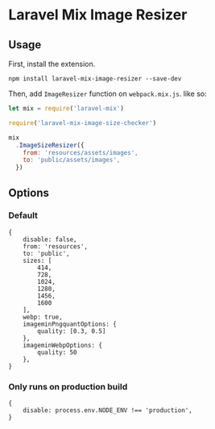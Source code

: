 # Laravel Mix Image Resizer

## Usage

First, install the extension.

```
npm install laravel-mix-image-resizer --save-dev
```

Then, add `ImageResizer` function on `webpack.mix.js`. like so:

```js
let mix = require('laravel-mix')

require('laravel-mix-image-size-checker')

mix
  .ImageSizeResizer({
    from: 'resources/assets/images',
    to: 'public/assets/images',
  })
```

## Options

### Default
```
{
    disable: false,
    from: 'resources',
    to: 'public',
    sizes: [
        414,
        728,
        1024,
        1280,
        1456,
        1600
    ],
    webp: true,
    imageminPngquantOptions: {
        quality: [0.3, 0.5]
    },
    imageminWebpOptions: {
        quality: 50
    },
}

```
### Only runs on production build
```
{
    disable: process.env.NODE_ENV !== 'production',
}
```